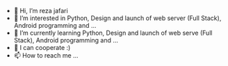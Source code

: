 - 👋 Hi, I’m reza jafari
- 👀 I’m interested in Python, Design and launch of web server (Full Stack), Android programming and ...
- 🌱 I’m currently learning Python, Design and launch of web serve (Full Stack), Android programming and ...
- 💞️ I can cooperate :)
- 📫 How to reach me ...

<!---
reza-jafari-8282/reza-jafari-8282 is a ✨ special ✨ repository because its `README.md` (this file) appears on your GitHub profile.
You can click the Preview link to take a look at your changes.
--->
